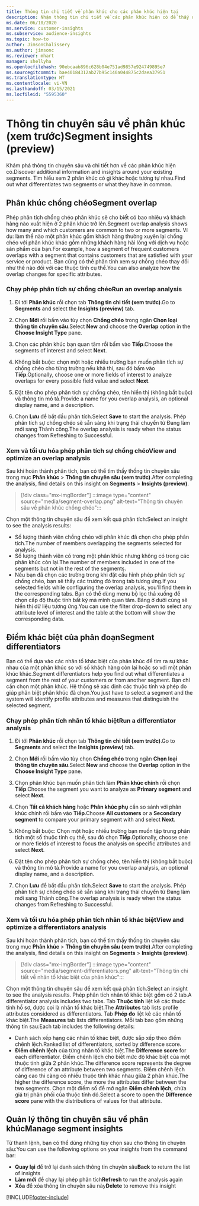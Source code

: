 ```yaml
---
title: Thông tin chi tiết về phân khúc cho các phân khúc hiện tại
description: Nhận thông tin chi tiết về các phân khúc hiện có để thấy điểm khác biệt và điểm chung.
ms.date: 06/10/2020
ms.service: customer-insights
ms.subservice: audience-insights
ms.topic: how-to
author: JimsonChalissery
ms.author: jimsonc
ms.reviewer: mhart
manager: shellyha
ms.openlocfilehash: 90ebcaab896c628b04e751ad9857e924749895e7
ms.sourcegitcommit: bae40184312ab27b95c140a044875c2daea37951
ms.translationtype: HT
ms.contentlocale: vi-VN
ms.lasthandoff: 03/15/2021
ms.locfileid: "5595360"
---
```

# <a name="segment-insights-preview"></a><span data-ttu-id="32ced-103">Thông tin chuyên sâu về phân khúc (xem trước)</span><span class="sxs-lookup"><span data-stu-id="32ced-103">Segment insights (preview)</span></span>

<span data-ttu-id="32ced-104">Khám phá thông tin chuyên sâu và chi tiết hơn về các phân khúc hiện có.</span><span class="sxs-lookup"><span data-stu-id="32ced-104">Discover additional information and insights around your existing segments.</span></span> <span data-ttu-id="32ced-105">Tìm hiểu xem 2 phân khúc có gì khác hoặc tương tự nhau.</span><span class="sxs-lookup"><span data-stu-id="32ced-105">Find out what differentiates two segments or what they have in common.</span></span>

## <a name="segment-overlap"></a><span data-ttu-id="32ced-106">Phân khúc chồng chéo</span><span class="sxs-lookup"><span data-stu-id="32ced-106">Segment overlap</span></span>

<span data-ttu-id="32ced-107">Phép phân tích chồng chéo phân khúc sẽ cho biết có bao nhiêu và khách hàng nào xuất hiện ở 2 phân khúc trở lên.</span><span class="sxs-lookup"><span data-stu-id="32ced-107">Segment overlap analysis shows how many and which customers are common to two or more segments.</span></span> <span data-ttu-id="32ced-108">Ví dụ: làm thế nào một phân khúc gồm khách hàng thường xuyên lại chồng chéo với phân khúc khác gồm những khách hàng hài lòng với dịch vụ hoặc sản phẩm của bạn.</span><span class="sxs-lookup"><span data-stu-id="32ced-108">For example, how a segment of frequent customers overlaps with a segment that contains customers that are satisfied with your service or product.</span></span>
<span data-ttu-id="32ced-109">Bạn cũng có thể phân tính xem sự chồng chéo thay đổi như thế nào đối với các thuộc tính cụ thể.</span><span class="sxs-lookup"><span data-stu-id="32ced-109">You can also analyze how the overlap changes for specific attributes.</span></span>

### <a name="run-an-overlap-analysis"></a><span data-ttu-id="32ced-110">Chạy phép phân tích sự chồng chéo</span><span class="sxs-lookup"><span data-stu-id="32ced-110">Run an overlap analysis</span></span>

1. <span data-ttu-id="32ced-111">Đi tới **Phân khúc** rồi chọn tab **Thông tin chi tiết (xem trước)**.</span><span class="sxs-lookup"><span data-stu-id="32ced-111">Go to **Segments** and select the **Insights (preview)** tab.</span></span>

1. <span data-ttu-id="32ced-112">Chọn **Mới** rồi bấm vào tùy chọn **Chồng chéo** trong ngăn **Chọn loại thông tin chuyên sâu**.</span><span class="sxs-lookup"><span data-stu-id="32ced-112">Select **New** and choose the **Overlap** option in the **Choose Insight Type** pane.</span></span>

1. <span data-ttu-id="32ced-113">Chọn các phân khúc bạn quan tâm rồi bấm vào **Tiếp**.</span><span class="sxs-lookup"><span data-stu-id="32ced-113">Choose the segments of interest and select **Next**.</span></span>

1. <span data-ttu-id="32ced-114">Không bắt buộc: chọn một hoặc nhiều trường bạn muốn phân tích sự chồng chéo cho từng trường nếu khả thi, sau đó bấm vào **Tiếp**.</span><span class="sxs-lookup"><span data-stu-id="32ced-114">Optionally, choose one or more fields of interest to analyze overlaps for every possible field value and select **Next**.</span></span>

1. <span data-ttu-id="32ced-115">Đặt tên cho phép phân tích sự chồng chéo, tên hiển thị (không bắt buộc) và thông tin mô tả.</span><span class="sxs-lookup"><span data-stu-id="32ced-115">Provide a name for you overlap analysis, an optional display name, and a description.</span></span>

1. <span data-ttu-id="32ced-116">Chọn **Lưu** để bắt đầu phân tích.</span><span class="sxs-lookup"><span data-stu-id="32ced-116">Select **Save** to start the analysis.</span></span> <span data-ttu-id="32ced-117">Phép phân tích sự chồng chéo sẽ sẵn sàng khi trạng thái chuyển từ Đang làm mới sang Thành công.</span><span class="sxs-lookup"><span data-stu-id="32ced-117">The overlap analysis is ready when the status changes from Refreshing to Successful.</span></span>

### <a name="view-and-optimize-an-overlap-analysis"></a><span data-ttu-id="32ced-118">Xem và tối ưu hóa phép phân tích sự chồng chéo</span><span class="sxs-lookup"><span data-stu-id="32ced-118">View and optimize an overlap analysis</span></span>

<span data-ttu-id="32ced-119">Sau khi hoàn thành phân tích, bạn có thể tìm thấy thống tin chuyên sâu trong mục **Phân khúc** > **Thông tin chuyên sâu (xem trước)**.</span><span class="sxs-lookup"><span data-stu-id="32ced-119">After completing the analysis, find details on this insight on **Segments** > **Insights (preview)**.</span></span>

> [!div class="mx-imgBorder"]
> :::image type="content" source="media/segment-overlap.png" alt-text="Thông tin chuyên sâu về phân khúc chồng chéo":::

<span data-ttu-id="32ced-121">Chọn một thông tin chuyên sâu để xem kết quả phân tích:</span><span class="sxs-lookup"><span data-stu-id="32ced-121">Select an insight to see the analysis results:</span></span>

- <span data-ttu-id="32ced-122">Số lượng thành viên chồng chéo với phân khúc đã chọn cho phép phân tích.</span><span class="sxs-lookup"><span data-stu-id="32ced-122">The number of members overlapping the segments selected for analysis.</span></span>
- <span data-ttu-id="32ced-123">Số lượng thành viên có trong một phân khúc nhưng không có trong các phân khúc còn lại.</span><span class="sxs-lookup"><span data-stu-id="32ced-123">The number of members included in one of the segments but not in the rest of the segments.</span></span>
- <span data-ttu-id="32ced-124">Nếu bạn đã chọn các trường trong khi đặt cấu hình phép phân tích sự chồng chéo, bạn sẽ thấy các trường đó trong tab tương ứng.</span><span class="sxs-lookup"><span data-stu-id="32ced-124">If you selected fields while configuring the overlap analysis, you'll find them in the corresponding tabs.</span></span> <span data-ttu-id="32ced-125">Bạn có thể dùng menu bộ lọc thả xuống để chọn cấp độ thuộc tính bất kỳ mà mình quan tâm. Bảng ở dưới cùng sẽ hiển thị dữ liệu tương ứng.</span><span class="sxs-lookup"><span data-stu-id="32ced-125">You can use the filter drop-down to select any attribute level of interest and the table at the bottom will show the corresponding data.</span></span>

## <a name="segment-differentiators"></a><span data-ttu-id="32ced-126">Điểm khác biệt của phân đoạn</span><span class="sxs-lookup"><span data-stu-id="32ced-126">Segment differentiators</span></span>

<span data-ttu-id="32ced-127">Bạn có thể dựa vào các nhân tố khác biệt của phân khúc để tìm ra sự khác nhau của một phân khúc so với số khách hàng còn lại hoặc so với một phân khúc khác.</span><span class="sxs-lookup"><span data-stu-id="32ced-127">Segment differentiators help you find out what differentiates a segment from the rest of your customers or from another segment.</span></span> <span data-ttu-id="32ced-128">Bạn chỉ cần chọn một phân khúc. Hệ thống sẽ xác định các thuộc tính và phép đo giúp phân biệt phân khúc đã chọn.</span><span class="sxs-lookup"><span data-stu-id="32ced-128">You just have to select a segment and the system will identify profile attributes and measures that distinguish the selected segment.</span></span>

### <a name="run-a-differentiator-analysis"></a><span data-ttu-id="32ced-129">Chạy phép phân tích nhân tố khác biệt</span><span class="sxs-lookup"><span data-stu-id="32ced-129">Run a differentiator analysis</span></span>

1. <span data-ttu-id="32ced-130">Đi tới **Phân khúc** rồi chọn tab **Thông tin chi tiết (xem trước)**.</span><span class="sxs-lookup"><span data-stu-id="32ced-130">Go to **Segments** and select the **Insights (preview)** tab.</span></span>

1. <span data-ttu-id="32ced-131">Chọn **Mới** rồi bấm vào tùy chọn **Chồng chéo** trong ngăn **Chọn loại thông tin chuyên sâu**.</span><span class="sxs-lookup"><span data-stu-id="32ced-131">Select **New** and choose the **Overlap** option in the **Choose Insight Type** pane.</span></span>

1. <span data-ttu-id="32ced-132">Chọn phân khúc bạn muốn phân tích làm **Phân khúc chính** rồi chọn **Tiếp**.</span><span class="sxs-lookup"><span data-stu-id="32ced-132">Choose the segment you want to analyze as **Primary segment** and select **Next**.</span></span>

1. <span data-ttu-id="32ced-133">Chọn **Tất cả khách hàng** hoặc **Phân khúc phụ** cần so sánh với phân khúc chính rồi bấm vào **Tiếp**.</span><span class="sxs-lookup"><span data-stu-id="32ced-133">Choose **All customers** or a **Secondary segment** to compare your primary segment with and select **Next**.</span></span>

1. <span data-ttu-id="32ced-134">Không bắt buộc: Chọn một hoặc nhiều trường bạn muốn tập trung phân tích một số thuộc tính cụ thể, sau đó chọn **Tiếp**.</span><span class="sxs-lookup"><span data-stu-id="32ced-134">Optionally, choose one or more fields of interest to focus the analysis on specific attributes and select **Next**.</span></span>

1. <span data-ttu-id="32ced-135">Đặt tên cho phép phân tích sự chồng chéo, tên hiển thị (không bắt buộc) và thông tin mô tả.</span><span class="sxs-lookup"><span data-stu-id="32ced-135">Provide a name for you overlap analysis, an optional display name, and a description.</span></span>

1. <span data-ttu-id="32ced-136">Chọn **Lưu** để bắt đầu phân tích.</span><span class="sxs-lookup"><span data-stu-id="32ced-136">Select **Save** to start the analysis.</span></span> <span data-ttu-id="32ced-137">Phép phân tích sự chồng chéo sẽ sẵn sàng khi trạng thái chuyển từ Đang làm mới sang Thành công.</span><span class="sxs-lookup"><span data-stu-id="32ced-137">The overlap analysis is ready when the status changes from Refreshing to Successful.</span></span>

### <a name="view-and-optimize-a-differentiators-analysis"></a><span data-ttu-id="32ced-138">Xem và tối ưu hóa phép phân tích nhân tố khác biệt</span><span class="sxs-lookup"><span data-stu-id="32ced-138">View and optimize a differentiators analysis</span></span>

<span data-ttu-id="32ced-139">Sau khi hoàn thành phân tích, bạn có thể tìm thấy thống tin chuyên sâu trong mục **Phân khúc** > **Thông tin chuyên sâu (xem trước)**.</span><span class="sxs-lookup"><span data-stu-id="32ced-139">After completing the analysis, find details on this insight on **Segments** > **Insights (preview)**.</span></span>

> [!div class="mx-imgBorder"]
> :::image type="content" source="media/segment-differentiators.png" alt-text="Thông tin chi tiết về nhân tố khác biệt của phân khúc":::

<span data-ttu-id="32ced-141">Chọn một thông tin chuyên sâu để xem kết quả phân tích.</span><span class="sxs-lookup"><span data-stu-id="32ced-141">Select an insight to see the analysis results.</span></span> <span data-ttu-id="32ced-142">Phép phân tích nhân tố khác biệt gồm có 2 tab.</span><span class="sxs-lookup"><span data-stu-id="32ced-142">A differentiator analysis includes two tabs.</span></span> <span data-ttu-id="32ced-143">Tab **Thuộc tính** liệt kê các thuộc tính hồ sơ, được coi là nhân tố khác biệt.</span><span class="sxs-lookup"><span data-stu-id="32ced-143">The **Attributes** tab lists profile attributes considered as differentiators.</span></span> <span data-ttu-id="32ced-144">Tab **Phép đo** liệt kê các nhân tố khác biệt.</span><span class="sxs-lookup"><span data-stu-id="32ced-144">The **Measures** tab lists differentiators.</span></span> <span data-ttu-id="32ced-145">Mỗi tab bao gồm những thông tin sau:</span><span class="sxs-lookup"><span data-stu-id="32ced-145">Each tab includes the following details:</span></span>

- <span data-ttu-id="32ced-146">Danh sách xếp hạng các nhân tố khác biệt, được sắp xếp theo điểm chênh lệch.</span><span class="sxs-lookup"><span data-stu-id="32ced-146">Ranked list of differentiators, sorted by difference score.</span></span>
- <span data-ttu-id="32ced-147">**Điểm chênh lệch** của từng nhân tố khác biệt.</span><span class="sxs-lookup"><span data-stu-id="32ced-147">The **Difference score** for each differentiator.</span></span> <span data-ttu-id="32ced-148">Điểm chênh lệch cho biết mức độ khác biệt của một thuộc tính giữa 2 phân khúc.</span><span class="sxs-lookup"><span data-stu-id="32ced-148">The difference score represents the degree of difference of an attribute between two segments.</span></span> <span data-ttu-id="32ced-149">Điểm chênh lệch càng cao thì càng có nhiều thuộc tính khác nhau giữa 2 phân khúc.</span><span class="sxs-lookup"><span data-stu-id="32ced-149">The higher the difference score, the more the attributes differ between the two segments.</span></span> <span data-ttu-id="32ced-150">Chọn một điểm số để mở ngăn **Điểm chênh lệch**, chứa giá trị phân phối của thuộc tính đó.</span><span class="sxs-lookup"><span data-stu-id="32ced-150">Select a score to open the **Difference score** pane with the distributions of values for that attribute.</span></span>

## <a name="manage-segment-insights"></a><span data-ttu-id="32ced-151">Quản lý thông tin chuyên sâu về phân khúc</span><span class="sxs-lookup"><span data-stu-id="32ced-151">Manage segment insights</span></span>

<span data-ttu-id="32ced-152">Từ thanh lệnh, bạn có thể dùng những tùy chọn sau cho thông tin chuyên sâu:</span><span class="sxs-lookup"><span data-stu-id="32ced-152">You can use the following options on your insights from the command bar:</span></span>

- <span data-ttu-id="32ced-153">**Quay lại** để trở lại danh sách thông tin chuyên sâu</span><span class="sxs-lookup"><span data-stu-id="32ced-153">**Back** to return the list of insights</span></span>
- <span data-ttu-id="32ced-154">**Làm mới** để chạy lại phép phân tích</span><span class="sxs-lookup"><span data-stu-id="32ced-154">**Refresh** to run the analysis again</span></span>
- <span data-ttu-id="32ced-155">**Xóa** để xóa thông tin chuyên sâu này</span><span class="sxs-lookup"><span data-stu-id="32ced-155">**Delete** to remove this insight</span></span>


[!INCLUDE[footer-include](../includes/footer-banner.md)]